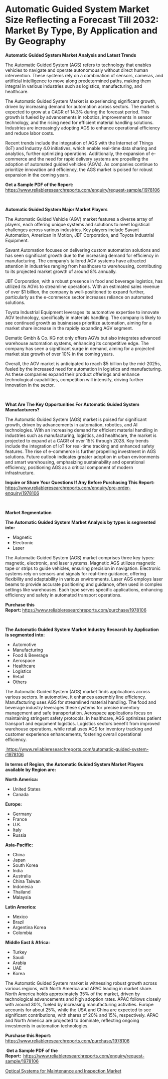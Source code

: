 <p><h1>Automatic Guided System Market Size Reflecting a Forecast Till 2032: Market By Type, By Application and By Geography</h1></p><p><strong>Automatic Guided System Market Analysis and Latest Trends</strong></p>
<p><p>The Automatic Guided System (AGS) refers to technology that enables vehicles to navigate and operate autonomously without direct human intervention. These systems rely on a combination of sensors, cameras, and artificial intelligence to move along predetermined paths, making them integral in various industries such as logistics, manufacturing, and healthcare.</p><p>The Automatic Guided System Market is experiencing significant growth, driven by increasing demand for automation across sectors. The market is expected to grow at a CAGR of 14.3% during the forecast period. This growth is fueled by advancements in robotics, improvements in sensor technology, and the rising need for efficient material handling solutions. Industries are increasingly adopting AGS to enhance operational efficiency and reduce labor costs.</p><p>Recent trends include the integration of AGS with the Internet of Things (IoT) and Industry 4.0 initiatives, which enable real-time data sharing and analytics, further optimizing operations. Additionally, the expansion of e-commerce and the need for rapid delivery systems are propelling the adoption of automated guided vehicles (AGVs). As companies continue to prioritize innovation and efficiency, the AGS market is poised for robust expansion in the coming years.</p></p>
<p><strong>Get a Sample PDF of the Report:&nbsp;</strong> <a href="https://www.reliableresearchreports.com/enquiry/request-sample/1978106?utm_campaign=2722&utm_medium=2&utm_source=Github&utm_content=ia&utm_term=02032025&utm_id=automatic-guided-system">https://www.reliableresearchreports.com/enquiry/request-sample/1978106</a></p>
<p>&nbsp;</p>
<p><strong>Automatic Guided System Major Market Players</strong></p>
<p><p>The Automatic Guided Vehicle (AGV) market features a diverse array of players, each offering unique systems and solutions to meet logistical challenges across various industries. Key players include Savant Automation, American In Motion, JBT Corporation, and Toyota Industrial Equipment.</p><p>Savant Automation focuses on delivering custom automation solutions and has seen significant growth due to the increasing demand for efficiency in manufacturing. The company’s tailored AGV systems have attracted attention in industries ranging from healthcare to warehousing, contributing to its projected market growth of around 8% annually.</p><p>JBT Corporation, with a robust presence in food and beverage logistics, has utilized its AGVs to streamline operations. With an estimated sales revenue of over $1 billion, the company is well-positioned to expand further, particularly as the e-commerce sector increases reliance on automated solutions.</p><p>Toyota Industrial Equipment leverages its automotive expertise to innovate AGV technology, specifically in materials handling. The company is likely to see continued growth as businesses prioritize automation, aiming for a market share increase in the rapidly expanding AGV segment.</p><p>Dematic Gmbh & Co. KG not only offers AGVs but also integrates advanced warehouse automation systems, enhancing its competitive edge. The company has seen a significant surge in demand, aiming for a projected market size growth of over 10% in the coming years.</p><p>Overall, the AGV market is anticipated to reach $5 billion by the mid-2025s, fueled by the increased need for automation in logistics and manufacturing. As these companies expand their product offerings and enhance technological capabilities, competition will intensify, driving further innovation in the sector.</p></p>
<p>&nbsp;</p>
<p><strong>What Are The Key Opportunities For Automatic Guided System Manufacturers?</strong></p>
<p><p>The Automatic Guided System (AGS) market is poised for significant growth, driven by advancements in automation, robotics, and AI technologies. With an increasing demand for efficient material handling in industries such as manufacturing, logistics, and healthcare, the market is projected to expand at a CAGR of over 15% through 2028. Key trends include the integration of IoT for real-time tracking and enhanced safety features. The rise of e-commerce is further propelling investment in AGS solutions. Future outlook indicates greater adoption in urban environments and smart warehousing, emphasizing sustainability and operational efficiency, positioning AGS as a critical component of modern infrastructure.</p></p>
<p><strong>Inquire or Share Your Questions If Any Before Purchasing This Report:</strong> <a href="https://www.reliableresearchreports.com/enquiry/pre-order-enquiry/1978106?utm_campaign=2722&utm_medium=2&utm_source=Github&utm_content=ia&utm_term=02032025&utm_id=automatic-guided-system">https://www.reliableresearchreports.com/enquiry/pre-order-enquiry/1978106</a></p>
<p>&nbsp;</p>
<p><strong>Market Segmentation</strong></p>
<p><strong>The Automatic Guided System Market Analysis by types is segmented into:</strong></p>
<p><ul><li>Magnetic</li><li>Electronic</li><li>Laser</li></ul></p>
<p><p>The Automatic Guided System (AGS) market comprises three key types: magnetic, electronic, and laser systems. Magnetic AGS utilizes magnetic tape or strips to guide vehicles, ensuring precision in navigation. Electronic systems rely on sensors and signals for real-time guidance, offering flexibility and adaptability in various environments. Laser AGS employs laser beams to provide accurate positioning and guidance, often used in complex settings like warehouses. Each type serves specific applications, enhancing efficiency and safety in automated transport operations.</p></p>
<p><strong>Purchase this Report:&nbsp;</strong><a href="https://www.reliableresearchreports.com/purchase/1978106?utm_campaign=2722&utm_medium=2&utm_source=Github&utm_content=ia&utm_term=02032025&utm_id=automatic-guided-system">https://www.reliableresearchreports.com/purchase/1978106</a></p>
<p>&nbsp;</p>
<p><strong>The Automatic Guided System Market Industry Research by Application is segmented into:</strong></p>
<p><ul><li>Automotive</li><li>Manufacturing</li><li>Food & Beverage</li><li>Aerospace</li><li>Healthcare</li><li>Logistics</li><li>Retail</li><li>Others</li></ul></p>
<p><p>The Automatic Guided System (AGS) market finds applications across various sectors. In automotive, it enhances assembly line efficiency. Manufacturing uses AGS for streamlined material handling. The food and beverage industry leverages these systems for precise inventory management and safe transportation. Aerospace applications focus on maintaining stringent safety protocols. In healthcare, AGS optimizes patient transport and equipment logistics. Logistics sectors benefit from improved warehouse operations, while retail uses AGS for inventory tracking and customer experience enhancements, fostering overall operational efficiency.</p></p>
<p><a href="https://www.reliableresearchreports.com/automatic-guided-system-r1978106?utm_campaign=2722&utm_medium=2&utm_source=Github&utm_content=ia&utm_term=02032025&utm_id=automatic-guided-system">&nbsp;https://www.reliableresearchreports.com/automatic-guided-system-r1978106</a></p>
<p><strong>In terms of Region, the Automatic Guided System Market Players available by Region are:</strong></p>
<p>
    <p> <strong> North America: </strong>
        <ul>
            <li>United States</li>
            <li>Canada</li>
        </ul>
        </p> 
    <p> <strong> Europe: </strong>
        <ul>
            <li>Germany</li>
            <li>France</li>
            <li>U.K.</li>
            <li>Italy</li>
            <li>Russia</li>
        </ul>
        </p> 
    <p> <strong> Asia-Pacific: </strong>
        <ul>
            <li>China</li>
            <li>Japan</li>
            <li>South Korea</li>
            <li>India</li>
            <li>Australia</li>
            <li>China Taiwan</li>
            <li>Indonesia</li>
            <li>Thailand</li>
            <li>Malaysia</li>
        </ul>
        </p> 
    <p> <strong> Latin America: </strong>
        <ul>
            <li>Mexico</li>
            <li>Brazil</li>
            <li>Argentina Korea</li>
            <li>Colombia</li>
        </ul>
        </p> 
    <p> <strong> Middle East & Africa: </strong>
        <ul>
            <li>Turkey</li>
            <li>Saudi</li>
            <li>Arabia</li>
            <li>UAE</li>
            <li>Korea</li>
        </ul>
    </p>
    </p>
<p><p>The Automatic Guided System market is witnessing robust growth across various regions, with North America and APAC leading in market share. North America holds approximately 35% of the market, driven by technological advancements and high adoption rates. APAC follows closely with around 30%, fueled by increasing manufacturing activities. Europe accounts for about 25%, while the USA and China are expected to see significant contributions, with shares of 20% and 15%, respectively. APAC and North America are projected to dominate, reflecting ongoing investments in automation technologies.</p></p>
<p><strong>Purchase this Report: </strong><a href="https://www.reliableresearchreports.com/purchase/1978106?utm_campaign=2722&utm_medium=2&utm_source=Github&utm_content=ia&utm_term=02032025&utm_id=automatic-guided-system">https://www.reliableresearchreports.com/purchase/1978106</a></p>
<p>&nbsp;<strong>Get a Sample PDF of the Report:&nbsp;&nbsp;</strong><a href="https://www.reliableresearchreports.com/enquiry/request-sample/1978106?utm_campaign=2722&utm_medium=2&utm_source=Github&utm_content=ia&utm_term=02032025&utm_id=automatic-guided-system">https://www.reliableresearchreports.com/enquiry/request-sample/1978106</a></p>
<p><strong></strong></p>
<p><p><a href="https://github.com/PeterParrish5/Market-Research-Report-List-7/blob/main/optical-systems-for-maintenance-and-inspection-market.md?utm_campaign=2722&utm_medium=2&utm_source=Github&utm_content=ia&utm_term=02032025&utm_id=automatic-guided-system">Optical Systems for Maintenance and Inspection Market</a></p></p>